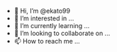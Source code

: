 - 👋 Hi, I’m @ekato99
- 👀 I’m interested in ...
- 🌱 I’m currently learning ...
- 💞️ I’m looking to collaborate on ...
- 📫 How to reach me ...

<!---
ekato99/ekato99 is a ✨ special ✨ repository because its `README.md` (this file) appears on your GitHub profile.
You can click the Preview link to take a look at your changes.
public class operationEx4 {
	public static void main(String[]args) {
		int fatherAge = 56;
		int motherAge = 53;
		
		char ch;
		ch = (fatherAge > motherAge) ? 'T':'F';
		System.out.println(ch);
